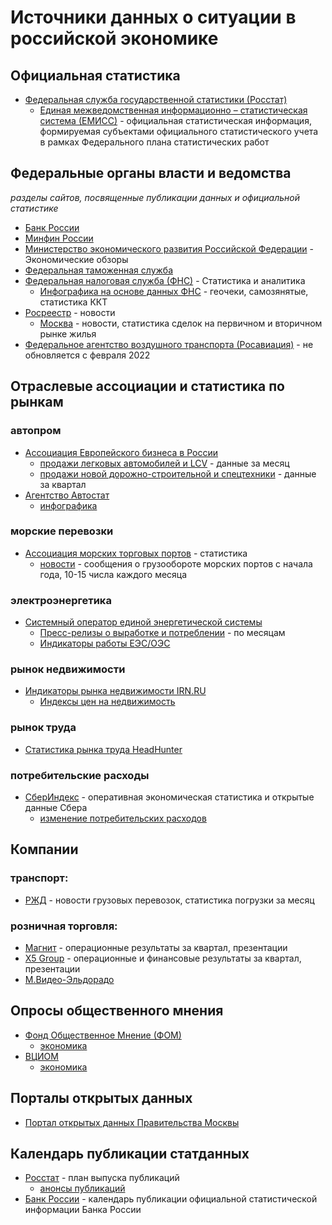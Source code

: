 # Источники данных о ситуации в российской экономике

## Официальная статистика

- [Федеральная служба государственной статистики (Росстат)](https://rosstat.gov.ru/)
  - [Единая межведомственная информационно – статистическая система (ЕМИСС)](https://fedstat.ru/) - официальная статистическая информация, формируемая субъектами официального статистического учета в рамках Федерального плана статистических работ

## Федеральные органы власти и ведомства
_разделы сайтов, посвященные публикации данных и официальной статистике_

- [Банк России](https://cbr.ru/statistics/)
- [Минфин России](https://minfin.gov.ru/ru/statistics/)
- [Министерство экономического развития
Российской Федерации](https://economy.gov.ru/material/directions/makroec/ekonomicheskie_obzory/) - Экономические обзоры
- [Федеральная таможенная служба](https://customs.gov.ru/statistic)
- [Федеральная налоговая служба (ФНС)](https://www.nalog.gov.ru/rn77/related_activities/statistics_and_analytics/) - Статистика и аналитика
  - [Инфографика на основе данных ФНС](https://geochecki-vpd.nalog.gov.ru/#/) - геочеки, самозянятые, статистика ККТ
- [Росреестр](https://rosreestr.gov.ru/press/) - новости 
  - [Москва](https://rosreestr.gov.ru/press/archive/reg/) - новости, статистика сделок на первичном и вторичном рынке жилья
- [Федеральное агентство воздушного транспорта (Росавиация)](https://favt.gov.ru/dejatelnost-vozdushnye-perevozki-stat-pokazately/) - не обновляется с февраля 2022

## Отраслевые ассоциации и статистика по рынкам
### автопром
- [Ассоциация Европейского бизнеса в России](https://aebrus.ru/ru/)
  - [продажи легковых автомобилей и LCV](https://aebrus.ru/ru/media/press-releases/sales-of-cars-and-light-commercial-vehicles.php) - данные за месяц
  - [продажи новой дорожно-строительной и спецтехники](https://aebrus.ru/ru/media/press-releases/sales-of-new-construction-equipment/) - данные за квартал
- [Агентство Автостат](https://www.autostat.ru/)
   - [инфографика](https://www.autostat.ru/infographics/)
### морские перевозки
- [Ассоциация морских торговых портов](https://www.morport.com/rus/content/statistika-0) - статистика
  - [новости](https://www.morport.com/rus/news) - сообщения о грузообороте морских портов с начала года, 10-15 числа каждого месяца
### электроэнергетика
- [Системный оператор единой энергетической системы](https://www.so-ups.ru/)
  - [Пресс-релизы о выработке и потреблении](https://www.so-ups.ru/news/press-release/news-generation/) - по месяцам
  - [Индикаторы работы ЕЭС/ОЭС](https://www.so-ups.ru/functioning/ups/indicators/ees-gen-consump-hour/)
### рынок недвижимости
- [Индикаторы рынка недвижимости IRN.RU](https://www.irn.ru/)
  - [Индексы цен на недвижимость](https://www.irn.ru/gd/)
### рынок труда
- [Статистика рынка труда HeadHunter](https://stats.hh.ru/)
### потребительские расходы
- [СберИндекс](https://sberindex.ru/ru) - оперативная экономическая статистика и открытые данные Сбера
  - [изменение потребительских расходов](https://sberindex.ru/ru/dashboards/ver-izmenenie-trat-po-kategoriyam) 

## Компании
### транспорт:
- [РЖД](https://cargo.rzd.ru/ru/9514?rubricator_id=50) - новости грузовых перевозок, статистика погрузки за месяц
### розничная торговля:
- [Магнит](https://www.magnit.com/ru/shareholders-and-investors/presentations/) - операционные результаты за квартал, презентации
- [X5 Group](https://www.x5.ru/ru/Pages/Investors.aspx) - операционные и финансовые результаты за квартал, презентации
- [М.Видео-Эльдорадо](https://www.mvideoeldorado.ru/ru/shareholders-and-investors)

## Опросы общественного мнения

- [Фонд Общественное Мнение (ФОМ)](https://fom.ru/)
  -  [экономика](https://fom.ru/Ekonomika)
- [ВЦИОМ](https://wciom.ru/)
  -  [экономика](https://wciom.ru/tematicheskii-katalog/economy)

## Порталы открытых данных

- [Портал открытых данных Правительства Москвы](https://data.mos.ru/)

## Календарь публикации статданных

- [Росстат](https://rosstat.gov.ru/publications-plans) - план выпуска публикаций
  - [анонсы публикаций](https://rosstat.gov.ru/announcements)
- [Банк России](https://www.cbr.ru/statistics/indcalendar/) - календарь публикации официальной статистической информации Банка России
